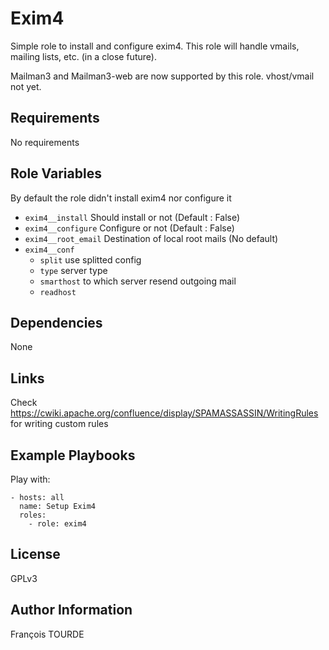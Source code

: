 Exim4
=====

Simple role to install and configure exim4. This role will handle vmails, mailing lists, etc. (in a close future).

Mailman3 and Mailman3-web are now supported by this role. vhost/vmail not yet.

Requirements
------------

No requirements

Role Variables
--------------

By default the role didn't install exim4 nor configure it

* `exim4__install` Should install or not (Default : False)
* `exim4__configure` Configure or not (Default : False)
* `exim4__root_email` Destination of local root mails (No default)
* `exim4__conf`
  *  `split` use splitted config
  *  `type` server type
  *  `smarthost` to which server resend outgoing mail
  *  `readhost`

Dependencies
------------

None

Links
-----

Check https://cwiki.apache.org/confluence/display/SPAMASSASSIN/WritingRules for writing custom rules

Example Playbooks
-----------------

Play with:

```
- hosts: all
  name: Setup Exim4
  roles:
    - role: exim4
```

License
-------

GPLv3

Author Information
------------------

François TOURDE

